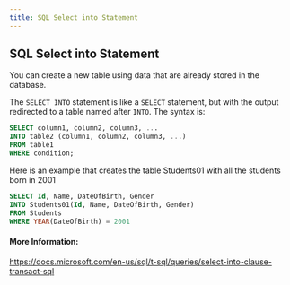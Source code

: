 ```yaml
---
title: SQL Select into Statement
---
```

## SQL Select into Statement
You can create a new table using data that are already stored in the database.


The `SELECT INTO` statement is like a `SELECT` statement, but with the output redirected to a table named after `INTO`. The syntax is:


```sql
SELECT column1, column2, column3, ...
INTO table2 (column1, column2, column3, ...)
FROM table1
WHERE condition;
```


Here is an example that creates the table Students01 with all the students born in 2001

```sql
SELECT Id, Name, DateOfBirth, Gender
INTO Students01(Id, Name, DateOfBirth, Gender)
FROM Students
WHERE YEAR(DateOfBirth) = 2001
```

#### More Information:
<!-- Please add any articles you think might be helpful to read before writing the article -->
https://docs.microsoft.com/en-us/sql/t-sql/queries/select-into-clause-transact-sql

